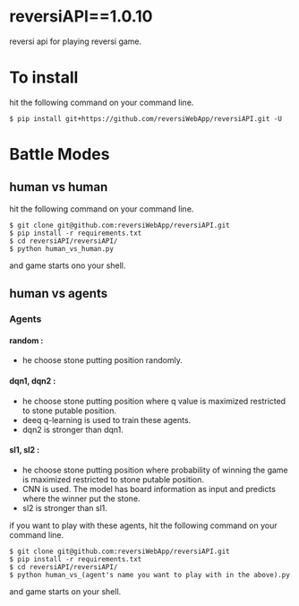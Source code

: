 # reversiAPI==1.0.10

reversi api for playing reversi game.

# To install
hit the following command on your command line.
```
$ pip install git+https://github.com/reversiWebApp/reversiAPI.git -U
```

# Battle Modes
## human vs human
hit the following command on your command line.
```
$ git clone git@github.com:reversiWebApp/reversiAPI.git
$ pip install -r requirements.txt
$ cd reversiAPI/reversiAPI/
$ python human_vs_human.py
```
and game starts ono your shell.

## human vs agents
### Agents
#### random :
 - he choose stone putting position randomly.
#### dqn1, dqn2 :
 - he choose stone putting position where q value is maximized restricted to stone putable position. 
 - deeq q-learning is used to train these agents.
 - dqn2 is stronger than dqn1.
#### sl1, sl2 :
 - he choose stone putting position where probability of winning the game is maximized restricted to stone putable position.
 - CNN is used. The model has board information as input and predicts where the winner put the stone.
 - sl2 is stronger than sl1.

if you want to play with these agents, hit the following command on your command line.
```
$ git clone git@github.com:reversiWebApp/reversiAPI.git
$ pip install -r requirements.txt
$ cd reversiAPI/reversiAPI/
$ python human_vs_(agent's name you want to play with in the above).py
```
and game starts on your shell.
